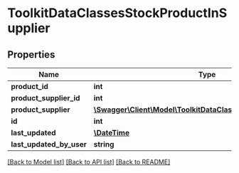 # ToolkitDataClassesStockProductInSupplier

## Properties
Name | Type | Description | Notes
------------ | ------------- | ------------- | -------------
**product_id** | **int** |  | [optional] 
**product_supplier_id** | **int** |  | [optional] 
**product_supplier** | [**\Swagger\Client\Model\ToolkitDataClassesStockProductSupplier**](ToolkitDataClassesStockProductSupplier.md) |  | [optional] 
**id** | **int** |  | [optional] 
**last_updated** | [**\DateTime**](\DateTime.md) |  | [optional] 
**last_updated_by_user** | **string** |  | [optional] 

[[Back to Model list]](../README.md#documentation-for-models) [[Back to API list]](../README.md#documentation-for-api-endpoints) [[Back to README]](../README.md)


